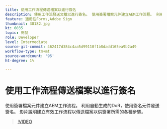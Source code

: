 ```yaml
---
title: 使用工作流程傳送檔案以進行簽名
description: 使用工作流發送文檔以進行簽名。 使用簽署檔案元件建立AEM工作流程。 利用自動生成的DoR，使用簽名元件發送簽名。 影片說明建立有效工作流程以傳送檔案以供簽署所需的各種步驟。
feature: 適用性Forms,Adobe Sign
thumbnail: 38182.jpg
kt: 6035
topic: 開發
role: Developer
level: Intermediate
source-git-commit: 462417d384c4aa5d99110f1b8dadd165ea9b2a49
workflow-type: tm+mt
source-wordcount: '95'
ht-degree: 1%

---
```


# 使用工作流程傳送檔案以進行簽名

使用簽署檔案元件建立AEM工作流程。 利用自動生成的DoR，使用簽名元件發送簽名。
影片說明建立有效工作流程以傳送檔案以供簽署所需的各種步驟。

>[!VIDEO](https://video.tv.adobe.com/v/38182/?quality=9&learn=on)